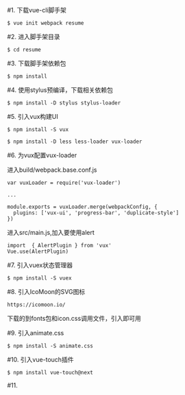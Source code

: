 #1. 下载vue-cli脚手架

```$ vue init webpack resume```

#2. 进入脚手架目录

```$ cd resume```

#3. 下载脚手架依赖包

```$ npm install```

#4. 使用stylus预编译，下载相关依赖包

```$ npm install -D stylus stylus-loader```

#5. 引入vux构建UI

```$ npm install -S vux```

```$ npm install -D less less-loader vux-loader```

#6. 为vux配置vux-loader

进入build/webpack.base.conf.js

```
var vuxLoader = require('vux-loader')

...

module.exports = vuxLoader.merge(webpackConfig, {
  plugins: ['vux-ui', 'progress-bar', 'duplicate-style']
})
```

进入src/main.js,加入要使用alert
```
import  { AlertPlugin } from 'vux'
Vue.use(AlertPlugin)
```

#7. 引入vuex状态管理器

```$ npm install -S vuex```

#8. 引入IcoMoon的SVG图标

```https://icomoon.io/```

下载的到fonts包和icon.css调用文件，引入即可用


#9. 引入animate.css

```$ npm install -S animate.css```


#10. 引入vue-touch插件

```$ npm install vue-touch@next```

#11.
